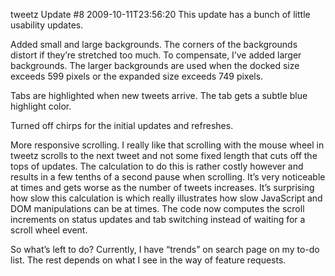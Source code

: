 tweetz Update #8
2009-10-11T23:56:20
This update has a bunch of little usability updates.

Added small and large backgrounds. The corners of the backgrounds distort if they’re stretched too much. To compensate, I’ve added larger backgrounds. The larger backgrounds are used when the docked size exceeds 599 pixels or the expanded size exceeds 749 pixels.

Tabs are highlighted when new tweets arrive. The tab gets a subtle blue highlight color.

Turned off chirps for the initial updates and refreshes.

More responsive scrolling. I really like that scrolling with the mouse wheel in tweetz scrolls to the next tweet and not some fixed length that cuts off the tops of updates. The calculation to do this is rather costly however and results in a few tenths of a second pause when scrolling. It’s very noticeable at times and gets worse as the number of tweets increases. It’s surprising how slow this calculation is which really illustrates how slow JavaScript and DOM manipulations can be at times. The code now computes the scroll increments on status updates and tab switching instead of waiting for a scroll wheel event.

So what’s left to do? Currently, I have “trends” on search page on my to-do list. The rest depends on what I see in the way of feature requests.
